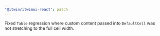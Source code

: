 ```yaml
---
'@itwin/itwinui-react': patch
---
```


Fixed `Table` regression where custom content passed into `DefaultCell` was not stretching to the full cell width.
